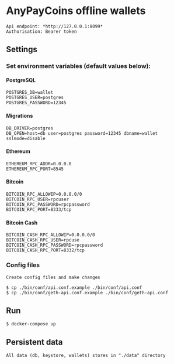 # AnyPayCoins offline wallets

    Api endpoint: *http://127.0.0.1:8099*
    Authorisation: Bearer token

## Settings

### Set environment variables (default values below):
   
#### PostgreSQL
    
    POSTGRES_DB=wallet
    POSTGRES_USER=postgres
    POSTGRES_PASSWORD=12345

#### Migrations
    
    DB_DRIVER=postgres
    DB_OPEN=host=db user=postgres password=12345 dbname=wallet sslmode=disable
     
#### Ethereum
    
    ETHEREUM_RPC_ADDR=0.0.0.0
    ETHEREUM_RPC_PORT=8545
    
#### Bitcoin
    
    BITCOIN_RPC_ALLOWIP=0.0.0.0/0
    BITCOIN_RPC_USER=rpcuser
    BITCOIN_RPC_PASSWORD=rpcpassword
    BITCOIN_RPC_PORT=8333/tcp
    
#### Bitcoin Cash
    
    BITCOIN_CASH_RPC_ALLOWIP=0.0.0.0/0
    BITCOIN_CASH_RPC_USER=rpcuse
    BITCOIN_CASH_RPC_PASSWORD=rpcpassword
    BITCOIN_CASH_RPC_PORT=8332/tcp
    
### Config files

    Create config files and make changes

    $ cp ./bin/conf/api.conf.example ./bin/conf/api.conf
    $ cp ./bin/conf/geth-api.conf.example ./bin/conf/geth-api.conf
    
## Run

    $ docker-compose up
    
## Persistent data
    
    All data (db, keystore, wallets) stores in "./data" directory
